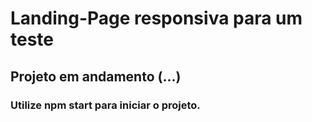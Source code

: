 # Landing-Page responsiva para um teste

## Projeto em andamento (...)
### Utilize npm start para iniciar o projeto.
